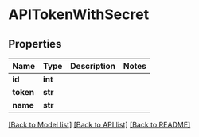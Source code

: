 # APITokenWithSecret


## Properties

Name | Type | Description | Notes
------------ | ------------- | ------------- | -------------
**id** | **int** |  | 
**token** | **str** |  | 
**name** | **str** |  | 

[[Back to Model list]](../#documentation-for-models) [[Back to API list]](../#documentation-for-api-endpoints) [[Back to README]](../)


